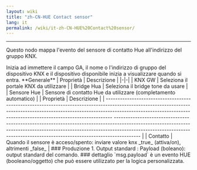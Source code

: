 ```yaml
---
layout: wiki
title: "zh-CN-HUE Contact sensor"
lang: it
permalink: /wiki/it-zh-CN-HUE%20Contact%20sensor/
---
```

---
<p> Questo nodo mappa l'evento del sensore di contatto Hue all'indirizzo del gruppo KNX.</p>
Inizia ad immettere il campo GA, il nome o l'indirizzo di gruppo del dispositivo KNX e il dispositivo disponibile inizia a visualizzare quando si entra.
**Generale**
| Proprietà | Descrizione |
|-|-|
| KNX GW | Seleziona il portale KNX da utilizzare |
| Bridge Hua | Seleziona il bridge tone da usare |
| Sensore Hue | Sensore di contatto Hue da utilizzare (completamento automatico) |
| Proprietà | Descrizione |
| --------------------------------------------------------------------------------------------------------------------------------------------------------------------------------------------------------------------------------------------- ----------------------------------------------------------------------------------------------------------------------------------------------------------------------------------------------------------------------------------------------------- |
| Contatto | Quando il sensore è acceso/spento: inviare valore knx _true_ (attiva/on), altrimenti _false_ |
### Produzione
1. Output standard
: Payload (boleano): output standard del comando.
### dettaglio
`msg.payload` è un evento HUE (booleano/oggetto) che può essere utilizzato per la logica personalizzata.
